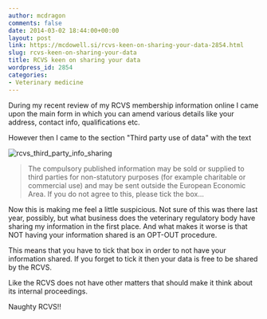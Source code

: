 ```yaml
---
author: mcdragon
comments: false
date: 2014-03-02 18:44:00+00:00
layout: post
link: https://mcdowell.si/rcvs-keen-on-sharing-your-data-2854.html
slug: rcvs-keen-on-sharing-your-data
title: RCVS keen on sharing your data
wordpress_id: 2854
categories:
- Veterinary medicine
---
```


During my recent review of my RCVS membership information online I came upon the main form in which you can amend various details like your address, contact info, qualifications etc.

However then I came to the section "Third party use of data" with the text

![rcvs_third_party_info_sharing](https://mcdowell.si/wp-content/uploads/2014/03/rcvs_third_party_info_sharing-1.png)


<blockquote>The compulsory published information may be sold or supplied to third parties for non-statutory purposes (for example charitable or commercial use) and may be sent outside the European Economic Area.
If you do not agree to this, please tick the box...</blockquote>


Now this is making me feel a little suspicious. Not sure of this was there last year, possibly, but what business does the veterinary regulatory body have sharing my information in the first place. And what makes it worse is that NOT having your information shared is an OPT-OUT procedure.

This means that you have to tick that box in order to not have your information shared. If you forget to tick it then your data is free to be shared by the RCVS.

Like the RCVS does not have other matters that should make it think about its internal proceedings.

Naughty RCVS!!
